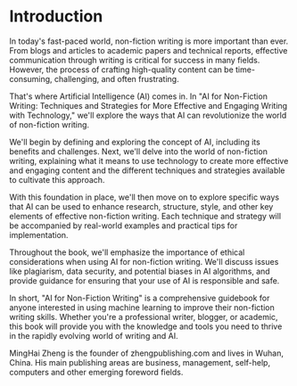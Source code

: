 # Introduction

In today's fast-paced world, non-fiction writing is more important than ever. From blogs and articles to academic papers and technical reports, effective communication through writing is critical for success in many fields. However, the process of crafting high-quality content can be time-consuming, challenging, and often frustrating.

That's where Artificial Intelligence (AI) comes in. In "AI for Non-Fiction Writing: Techniques and Strategies for More Effective and Engaging Writing with Technology," we'll explore the ways that AI can revolutionize the world of non-fiction writing.

We'll begin by defining and exploring the concept of AI, including its benefits and challenges. Next, we'll delve into the world of non-fiction writing, explaining what it means to use technology to create more effective and engaging content and the different techniques and strategies available to cultivate this approach.

With this foundation in place, we'll then move on to explore specific ways that AI can be used to enhance research, structure, style, and other key elements of effective non-fiction writing. Each technique and strategy will be accompanied by real-world examples and practical tips for implementation.

Throughout the book, we'll emphasize the importance of ethical considerations when using AI for non-fiction writing. We'll discuss issues like plagiarism, data security, and potential biases in AI algorithms, and provide guidance for ensuring that your use of AI is responsible and safe.

In short, "AI for Non-Fiction Writing" is a comprehensive guidebook for anyone interested in using machine learning to improve their non-fiction writing skills. Whether you're a professional writer, blogger, or academic, this book will provide you with the knowledge and tools you need to thrive in the rapidly evolving world of writing and AI.

MingHai Zheng is the founder of zhengpublishing.com and lives in Wuhan, China. His main publishing areas are business, management, self-help, computers and other emerging foreword fields.
